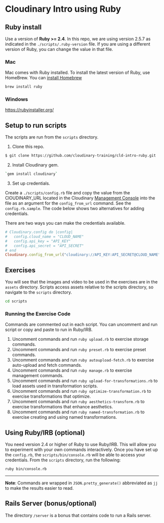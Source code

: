 # Cloudinary Intro using Ruby #

## Ruby install

Use a version of **Ruby >= 2.4**.  In this repo, we are using version 2.5.7 as indicated in the `./scripts/.ruby-version` file.  If you are using a different version of Ruby, you can change the value in that file.

### Mac
Mac comes with Ruby installed.
To install the latest version of Ruby, use HomeBrew.  You can [install Homebrew](https://brew.sh/) 

```bash
brew install ruby
```

### Windows

https://rubyinstaller.org/

## Setup to run scripts

The scripts are run from the `scripts` directory.

1. Clone this repo.

```bash
$ git clone https://github.com/cloudinary-training/cld-intro-ruby.git
```
2. Install Cloudinary gem. 

```bash 
`gem install cloudinary`
```
3. Set up credentials.

Create a `./scripts/config.rb` file and copy the value from the ClOUDINARY_URL located in the Cloudinary [Management Console](https://cloudinary.com/console) into the file as an argument for the `config_from_url` command.  See the `config.rb.sample`.  The code below shows two alternatives for adding credentials.

There are two ways you can make the credentials available.

```ruby
# Cloudinary.config do |config|
#   config.cloud_name = "CLOUD_NAME"
#   config.api_key = "API_KEY"
#   config.api_secret = "API_SECRET"
# end
Cloudinary.config_from_url("cloudinary://API_KEY:API_SECRET@CLOUD_NAME")
```

## Exercises
You will see that the images and video to be used in the exercises are in the `assets` directory.  Scripts access assets relative to the scripts directory, so navigate to the `scripts` directory.  

```bash
cd scripts
```

### Running the Exercise Code

Commands are commented out in each script.  You can uncomment and run script or copy and paste to run in Ruby/IRB.

1. Uncomment commands and run `ruby upload.rb` to exercise storage commands.
1. Uncomment commands and run `ruby preset.rb` to exercise preset commands.
1. Uncomment commands and run `ruby autoupload-fetch.rb` to exercise auto-upload and fetch commands.
1. Uncomment commands and run `ruby manage.rb` to exercise management commands.
1. Uncomment commands and run `ruby upload-for-transformations.rb` to load assets used in transformation scripts.
1. Uncomment commands and run `ruby optimize-transformation.rb` to exercise transformations that optimize.
1. Uncomment commands and run `ruby aesthetics-transform.rb` to exercise transformations that enhance aesthetics.
1. Uncomment commands and run `ruby named-transformation.rb` to exercise creating and using named transformations.

## Using Ruby/IRB (optional)

You need version 2.4 or higher of Ruby to use Ruby/IRB.  This will allow you to experiment with your own commands interactively. Once you have set up the `config.rb`, the `scripts/bin/console.rb` will be able to access your credentials.  From the `scripts` directory, run the following:

```bash
ruby bin/console.rb
```

---

**Note**: Commands are wrapped in `JSON.pretty_generate()` abbreviated as `jj`  to make the results easier to read.  

## Rails Server (bonus/optional)
The directory `/server` is a bonus that contains code to run a Rails server.
